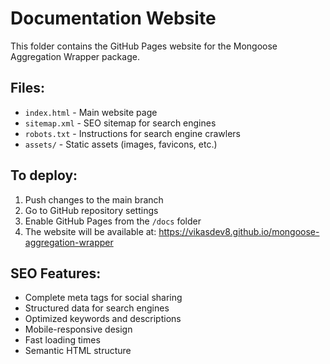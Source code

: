 # Documentation Website

This folder contains the GitHub Pages website for the Mongoose Aggregation Wrapper package.

## Files:
- `index.html` - Main website page
- `sitemap.xml` - SEO sitemap for search engines
- `robots.txt` - Instructions for search engine crawlers
- `assets/` - Static assets (images, favicons, etc.)

## To deploy:
1. Push changes to the main branch
2. Go to GitHub repository settings
3. Enable GitHub Pages from the `/docs` folder
4. The website will be available at: https://vikasdev8.github.io/mongoose-aggregation-wrapper

## SEO Features:
- Complete meta tags for social sharing
- Structured data for search engines
- Optimized keywords and descriptions
- Mobile-responsive design
- Fast loading times
- Semantic HTML structure
